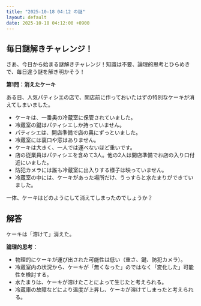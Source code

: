 ```yaml
---
title: "2025-10-18 04:12 の謎"
layout: default
date: 2025-10-18 04:12:00 +0900
---
```

## 毎日謎解きチャレンジ！

さあ、今日から始まる謎解きチャレンジ！知識は不要、論理的思考とひらめきで、毎日違う謎を解き明かそう！

**第1問：消えたケーキ**

ある日、人気パティシエの店で、開店前に作っておいたはずの特別なケーキが消えてしまいました。

*   ケーキは、一番奥の冷蔵室に保管されていました。
*   冷蔵室の鍵はパティシエしか持っていません。
*   パティシエは、開店準備で店の奥にずっといました。
*   冷蔵室には裏口や窓はありません。
*   ケーキは大きく、一人では運べないほど重いです。
*   店の従業員はパティシエを含めて3人。他の2人は開店準備でお店の入り口付近にいました。
*   防犯カメラには誰も冷蔵室に出入りする様子は映っていません。
*   冷蔵室の中には、ケーキがあった場所だけ、うっすらと水たまりができていました。

一体、ケーキはどのようにして消えてしまったのでしょうか？

## 解答

ケーキは「溶けて」消えた。

**論理的思考：**

*   物理的にケーキが運び出された可能性は低い（重さ、鍵、防犯カメラ）。
*   冷蔵室内の状況から、ケーキが「無くなった」のではなく「変化した」可能性を検討する。
*   水たまりは、ケーキが溶けたことによって生じたと考えられる。
*   冷蔵庫の故障などにより温度が上昇し、ケーキが溶けてしまったと考えられる。
